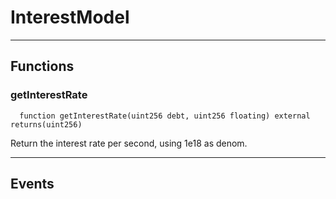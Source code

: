 # InterestModel




___

## Functions

### getInterestRate



```solidity
  function getInterestRate(uint256 debt, uint256 floating) external returns(uint256)
```

Return the interest rate per second, using 1e18 as denom.




___

## Events

